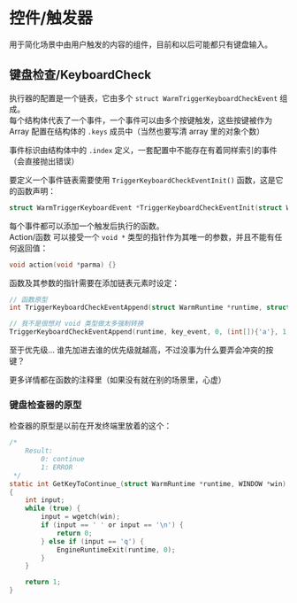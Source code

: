# 控件/触发器

用于简化场景中由用户触发的内容的组件，目前和以后可能都只有键盘输入。

## 键盘检查/KeyboardCheck

执行器的配置是一个链表，它由多个 `struct WarmTriggerKeyboardCheckEvent` 组成。\
每个结构体代表了一个事件，一个事件可以由多个按键触发，这些按键被作为 Array 配置在结构体的 `.keys` 成员中（当然也要写清 array 里的对象个数）

事件标识由结构体中的 `.index` 定义，一套配置中不能存在有着同样索引的事件（会直接抛出错误）

要定义一个事件链表需要使用 `TriggerKeyboardCheckEventInit()` 函数，这是它的函数声明：

```c
struct WarmTriggerKeyboardEvent *TriggerKeyboardCheckEventInit(struct WarmRuntime *runtime, int index, int keys[], int keys_size, void (*action)(void *), void *action_parma)
```

每个事件都可以添加一个触发后执行的函数。\
Action/函数 可以接受一个 `void *` 类型的指针作为其唯一的参数，并且不能有任何返回值：

```c
void action(void *parma) {}
```

函数及其参数的指针需要在添加链表元素时设定：

```c
// 函数原型
int TriggerKeyboardCheckEventAppend(struct WarmRuntime *runtime, struct WarmTriggerKeyboardEvent *event, int index, int keys[], int keys_size, void (*action)(void *), void *action_parma);

// 我不是很想对 void 类型做太多强制转换
TriggerKeyboardCheckEventAppend(runtime, key_event, 0, (int[]){'a'}, 1, action_func, parma_ptr);
```

至于优先级... 谁先加进去谁的优先级就越高，不过没事为什么要弄会冲突的按键？

更多详情都在函数的注释里（如果没有就在别的场景里，心虚）

### 键盘检查器的原型

检查器的原型是以前在开发终端里放着的这个：

```c
/*
    Result:
        0: continue
        1: ERROR
 */
static int GetKeyToContinue_(struct WarmRuntime *runtime, WINDOW *win)
{
    int input;
    while (true) {
        input = wgetch(win);
        if (input == ' ' or input == '\n') {
            return 0;
        } else if (input == 'q') {
            EngineRuntimeExit(runtime, 0);
        }
    }

    return 1;
}
```
